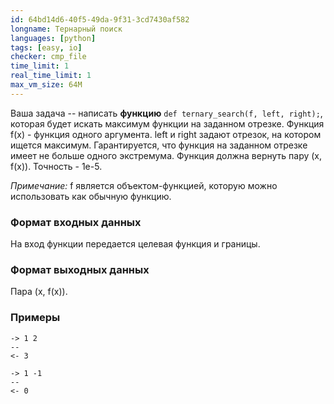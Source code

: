 ```yaml
---
id: 64bd14d6-40f5-49da-9f31-3cd7430af582
longname: Тернарный поиск
languages: [python]
tags: [easy, io]
checker: cmp_file
time_limit: 1
real_time_limit: 1
max_vm_size: 64M
---
```



Ваша задача -- написать **функцию** `def ternary_search(f, left, right);`, которая будет искать максимум функции на заданном отрезке. 
Функция f(x) - функция одного аргумента. left и right задают отрезок, на котором ищется максимум. Гарантируется, что функция на заданном 
отрезке имеет не больше одного экстремума. Функция должна вернуть пару (x, f(x)). Точность - 1e-5.

*Примечание:* f является объектом-функцией, которую можно использовать как обычную функцию.

### Формат входных данных

На вход функции передается целевая функция и границы.

### Формат выходных данных

Пара (x, f(x)).

### Примеры

```
-> 1 2
--
<- 3
```

```
-> 1 -1
--
<- 0
```
